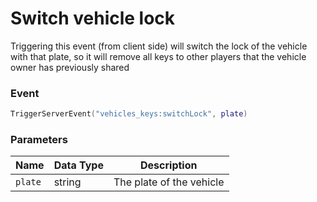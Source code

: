 # Switch vehicle lock

Triggering this event (from client side) will switch the lock of the vehicle with that plate, so it will remove all keys to other players that the vehicle owner has previously shared 

### Event
```lua
TriggerServerEvent("vehicles_keys:switchLock", plate)
```

### Parameters

| Name              | Data Type | Description                       |
| -                 | -         | -                                 |
| `plate`            | string       | The plate of the vehicle  |